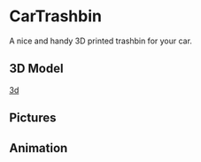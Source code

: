 # CarTrashbin
A nice and handy 3D printed trashbin for your car.

## 3D Model
[3d](3d/trashbin.stl)
<script src="https://embed.github.com/view/3d/mc-cat-tty/CarTrashbin/master/3d/trashbin.stl"> 
</script>


## Pictures

## Animation
